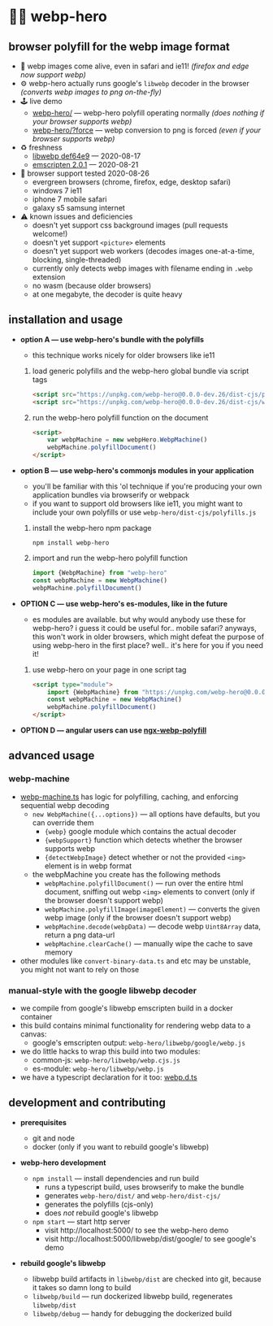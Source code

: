 
🦸‍♂️ webp-hero
============

browser polyfill for the webp image format
------------------------------------------

- 🎉 webp images come alive, even in safari and ie11! _(firefox and edge now support webp)_
- ⚙️ webp-hero actually runs google's `libwebp` decoder in the browser _(converts webp images to png on-the-fly)_
- 🕹️ live demo
	- [webp-hero/](https://chasemoskal.com/webp-hero/) — webp-hero polyfill operating normally _(does nothing if your browser supports webp)_
	- [webp-hero/?force](https://chasemoskal.com/webp-hero/?force) — webp conversion to png is forced _(even if your browser supports webp)_
- ♻️ freshness
	- [libwebp def64e9](https://github.com/webmproject/libwebp/tree/def64e920ff69e1d8270a2787d13df7c0d38d8ba) — 2020-08-17
	- [emscripten 2.0.1](https://github.com/emscripten-core/emscripten/releases/tag/2.0.1) — 2020-08-21
- 💯 browser support tested 2020-08-26
	- evergreen browsers (chrome, firefox, edge, desktop safari)
	- windows 7 ie11
	- iphone 7 mobile safari
	- galaxy s5 samsung internet
- ⚠️ known issues and deficiencies
	- doesn't yet support css background images (pull requests welcome!)
	- doesn't yet support `<picture>` elements
	- doesn't yet support web workers (decodes images one-at-a-time, blocking, single-threaded)
	- currently only detects webp images with filename ending in `.webp` extension
	- no wasm (because older browsers)
	- at one megabyte, the decoder is quite heavy

installation and usage
----------------------

- **option A — use webp-hero's bundle with the polyfills**

	- this technique works nicely for older browsers like ie11

	1. load generic polyfills and the webp-hero global bundle via script tags

		```html
		<script src="https://unpkg.com/webp-hero@0.0.0-dev.26/dist-cjs/polyfills.js"></script>
		<script src="https://unpkg.com/webp-hero@0.0.0-dev.26/dist-cjs/webp-hero.bundle.js"></script>
		```

	2. run the webp-hero polyfill function on the document

		```html
		<script>
			var webpMachine = new webpHero.WebpMachine()
			webpMachine.polyfillDocument()
		</script>
		```

- **option B — use webp-hero's commonjs modules in your application**

	- you'll be familiar with this 'ol technique if you're producing your own application
	bundles via browserify or webpack
	- if you want to support old browsers like ie11, you might want to include your own polyfills or use `webp-hero/dist-cjs/polyfills.js`

	1. install the webp-hero npm package

		`npm install webp-hero`

	2. import and run the webp-hero polyfill function

		```js
		import {WebpMachine} from "webp-hero"
		const webpMachine = new WebpMachine()
		webpMachine.polyfillDocument()
		```

- **OPTION C — use webp-hero's es-modules, like in the future**

	- es modules are available. but why would anybody use these for webp-hero? i guess it could be useful for.. mobile safari? anyways, this won't work in older browsers, which might defeat the purpose of using webp-hero in the first place? well.. it's here for you if you need it!

	1. use webp-hero on your page in one script tag

		```html
		<script type="module">
			import {WebpMachine} from "https://unpkg.com/webp-hero@0.0.0-dev.26/dist/webp-machine.js"
			const webpMachine = new WebpMachine()
			webpMachine.polyfillDocument()
		</script>
		```

- **OPTION D — angular users can use [ngx-webp-polyfill](https://github.com/turnstileweb/ngx-webp-polyfill)**

advanced usage
--------------

### webp-machine

- [webp-machine.ts](./source/webp-machine.ts) has logic for polyfilling, caching, and enforcing sequential webp decoding
	- `new WebpMachine({...options})` — all options have defaults, but you can override them
		- `{webp}` google module which contains the actual decoder
		- `{webpSupport}` function which detects whether the browser supports webp
		- `{detectWebpImage}` detect whether or not the provided `<img>` element is in webp format
	- the webpMachine you create has the following methods
		- `webpMachine.polyfillDocument()` — run over the entire html document, sniffing out webp `<img>` elements to convert (only if the browser doesn't support webp)
		- `webpMachine.polyfillImage(imageElement)` — converts the given webp image (only if the browser doesn't support webp)
		- `webpMachine.decode(webpData)` — decode webp `Uint8Array` data, return a png data-url
		- `webpMachine.clearCache()` — manually wipe the cache to save memory
- other modules like `convert-binary-data.ts` and etc may be unstable, you might not want to rely on those

### manual-style with the google libwebp decoder

- we compile from google's libwebp emscripten build in a docker container
- this build contains minimal functionality for rendering webp data to a canvas:
	- google's emscripten output: `webp-hero/libwebp/google/webp.js`
- we do little hacks to wrap this build into two modules:
	- common-js: `webp-hero/libwebp/webp.cjs.js`
	- es-module: `webp-hero/libwebp/webp.js`
- we have a typescript declaration for it too: [webp.d.ts](./libwebp/source/webp.d.ts)

development and contributing
----------------------------

- **prerequisites**
	- git and node
	- docker (only if you want to rebuild google's libwebp)

- **webp-hero development**
	- `npm install` — install dependencies and run build
		- runs a typescript build, uses browserify to make the bundle
		- generates `webp-hero/dist/` and `webp-hero/dist-cjs/`
		- generates the polyfills (cjs-only)
		- does *not* rebuild google's libwebp
	- `npm start` — start http server
		- visit http://localhost:5000/ to see the webp-hero demo
		- visit http://localhost:5000/libwebp/dist/google/ to see google's demo

- **rebuild google's libwebp**
	- libwebp build artifacts in `libwebp/dist` are checked into git, because it takes so damn long to build
	- `libwebp/build` — run dockerized libwebp build, regenerates `libwebp/dist`
	- `libwebp/debug` — handy for debugging the dockerized build
